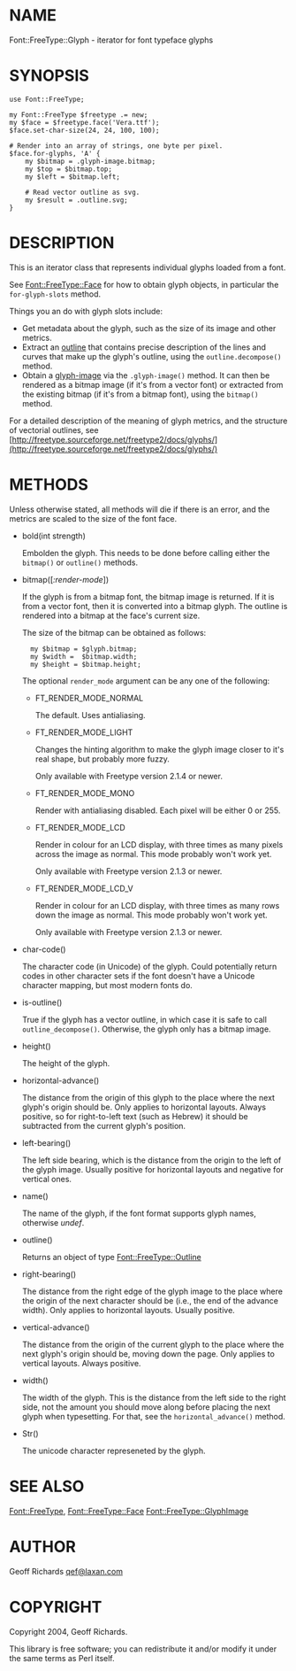 # NAME

Font::FreeType::Glyph - iterator for font typeface glyphs

# SYNOPSIS

    use Font::FreeType;

    my Font::FreeType $freetype .= new;
    my $face = $freetype.face('Vera.ttf');
    $face.set-char-size(24, 24, 100, 100);

    # Render into an array of strings, one byte per pixel.
    $face.for-glyphs, 'A' {
        my $bitmap = .glyph-image.bitmap;
        my $top = $bitmap.top;
        my $left = $bitmap.left;

        # Read vector outline as svg.
        my $result = .outline.svg;
    }

# DESCRIPTION

This is an iterator class that represents individual glyphs loaded from a font.

See [Font::FreeType::Face](Face.md) for how to obtain glyph objects, in particular the `for-glyph-slots` method.

Things you an do with glyph slots include:

- Get metadata about the glyph, such as the size of its image and other
metrics.
- Extract an [outline](Outline.md) that contains  precise description of the lines and curves that make up
the glyph's outline, using the `outline.decompose()` method.
- Obtain a [glyph-image](GlyphImage.md) via the `.glyph-image()` method. It can then be rendered
as  a bitmap image (if it's from a vector font) or extracted from  the existing bitmap (if it's from a bitmap font), using the `bitmap()` method.

For a detailed description of the meaning of glyph metrics, and
the structure of vectorial outlines,
see [http://freetype.sourceforge.net/freetype2/docs/glyphs/](http://freetype.sourceforge.net/freetype2/docs/glyphs/)

# METHODS

Unless otherwise stated, all methods will die if there is an error,
and the metrics are scaled to the size of the font face.

- bold(int strength)

    Embolden the glyph. This needs to be done before calling either the
    `bitmap()` or `outline()` methods.

- bitmap(\[_:render-mode_\])

    If the glyph is from a bitmap font, the bitmap image is returned.  If
    it is from a vector font, then it is converted into a bitmap glyph. The
    outline is rendered into a bitmap at the face's current size.

    The size of the bitmap can be obtained as follows:

        my $bitmap = $glyph.bitmap;
        my $width =  $bitmap.width;
        my $height = $bitmap.height;

    The optional `render_mode` argument can be any one of the following:

    - FT\_RENDER\_MODE\_NORMAL

        The default.  Uses antialiasing.

    - FT\_RENDER\_MODE\_LIGHT

        Changes the hinting algorithm to make the glyph image closer to it's
        real shape, but probably more fuzzy.

        Only available with Freetype version 2.1.4 or newer.

    - FT\_RENDER\_MODE\_MONO

        Render with antialiasing disabled.  Each pixel will be either 0 or 255.

    - FT\_RENDER\_MODE\_LCD

        Render in colour for an LCD display, with three times as many pixels
        across the image as normal.  This mode probably won't work yet.

        Only available with Freetype version 2.1.3 or newer.

    - FT\_RENDER\_MODE\_LCD\_V

        Render in colour for an LCD display, with three times as many rows
        down the image as normal.  This mode probably won't work yet.

        Only available with Freetype version 2.1.3 or newer.

- char-code()

    The character code (in Unicode) of the glyph.  Could potentially
    return codes in other character sets if the font doesn't have a Unicode
    character mapping, but most modern fonts do.

- is-outline()

    True if the glyph has a vector outline, in which case it is safe to
    call `outline_decompose()`.  Otherwise, the glyph only has a bitmap
    image.

- height()

    The height of the glyph.

- horizontal-advance()

    The distance from the origin of this glyph to the place where the next
    glyph's origin should be.  Only applies to horizontal layouts.  Always
    positive, so for right-to-left text (such as Hebrew) it should be
    subtracted from the current glyph's position.

- left-bearing()

    The left side bearing, which is the distance from the origin to
    the left of the glyph image.  Usually positive for horizontal layouts
    and negative for vertical ones.

- name()

    The name of the glyph, if the font format supports glyph names,
    otherwise _undef_.

- outline()

    Returns an object of type [Font::FreeType::Outline](Outline.md)

- right-bearing()

    The distance from the right edge of the glyph image to the place where
    the origin of the next character should be (i.e., the end of the
    advance width).  Only applies to horizontal layouts.  Usually positive.

- vertical-advance()

    The distance from the origin of the current glyph to the place where
    the next glyph's origin should be, moving down the page.  Only applies
    to vertical layouts.  Always positive.

- width()

    The width of the glyph.  This is the distance from the left
    side to the right side, not the amount you should move along before
    placing the next glyph when typesetting.  For that, see
    the `horizontal_advance()` method.

- Str()

    The unicode character represeneted by the glyph.

# SEE ALSO

[Font::FreeType](../../../README.md),
[Font::FreeType::Face](Face.md)
[Font::FreeType::GlyphImage](GlyphImage.md)

# AUTHOR

Geoff Richards <qef@laxan.com>

# COPYRIGHT

Copyright 2004, Geoff Richards.

This library is free software; you can redistribute it and/or
modify it under the same terms as Perl itself.
